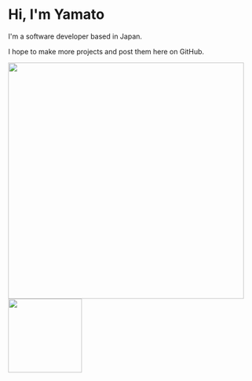 # Hi, I'm Yamato

I'm a software developer based in Japan.

I hope to make more projects and post them here on GitHub.

<img src="https://github-readme-stats.vercel.app/api?username=DepartmentOfJustice&count_private=true&show_icons=true&theme=transparent&cache_seconds=1800" width="480" /><span>    </span><img src="https://github-readme-stats.vercel.app/api/top-langs/?username=DepartmentOfJustice&layout=compact&hide=html,css,scss&langs_count=10" height="150">
